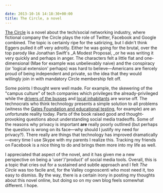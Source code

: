 ```yaml
---

date: 2013-10-16 14:18:30+00:00
title: The Circle, a novel
---
```


[The Circle](http://www.amazon.com/The-Circle-ebook/dp/B00EGMQIJ0/) is a novel about the tech/social networking industry, where fictional company the Circle plays the role of Twitter, Facebook and Google combined. The topic is certainly ripe for the satirizing, but I didn't think Eggers pulled it off very adroitly. Either he was going for the brutal, over the top parody like Jonathan Swift's _A Modest Proposal, _or he was writing it very quickly and perhaps in anger. The characters felt a little flat and one-dimensional (Mae for example was unbelievably naive) and the conspiracy (or 'logical extension' perhaps) was hard to believe—Americans are fiercely proud of being independent and private, so the idea that they would willingly join in with mandatory Circle membership felt off. 

Some points I thought were well made. For example, the skewering of the "campus culture" of tech companies which privileges the already-privileged while the [drivers of the busses](http://www.lrb.co.uk/v35/n03/rebecca-solnit/diary) and [local inhabitants](http://www.theguardian.com/world/2013/mar/05/san-francisco-geek-gentrification-threatens) are worse off. The technocrats who think technology presents a simple solution to all problems (witness the [Gates Foundation and educational testing](https://yinzercation.wordpress.com/category/gates-foundation/), for example) are an unfortunate reality today. Parts of the book raised good and thought-provoking questions about understanding social media tradeoffs. Some of the reasons why privacy is important **are** really poorly outlined (but perhaps the question is wrong on its face—why should I justify my need for privacy?). There really are things that technology has improved dramatically—every time I use Skype with my parents I realize this. Tracking my friends on Facebook is a nice thing to do and brings them more into my life as well. 

I appreciated that aspect of the novel, and it has given me a new perspective on being a 'user'/'product' of social media tools. Overall, this is a topic that cries out for a sustained and subtle approach and I felt _The Circle_ was too facile and, for the Valley cognoscenti who most need it, too easy to dismiss. By the way, there is a certain irony in posting my thoughts about this novel online, but doing so on my own blog feels somewhat different. I hope. 
